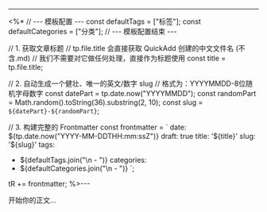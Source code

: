 ---
<%*
// --- 模板配置 ---
const defaultTags = ["标签"];
const defaultCategories = ["分类"];
// --- 模板配置结束 ---

// 1. 获取文章标题
// tp.file.title 会直接获取 QuickAdd 创建的中文文件名 (不含.md)
// 我们不需要对它做任何处理，直接作为标题使用
const title = tp.file.title;

// 2. 自动生成一个健壮、唯一的英文/数字 slug
// 格式为：YYYYMMDD-8位随机字母数字
const datePart = tp.date.now("YYYYMMDD");
const randomPart = Math.random().toString(36).substring(2, 10);
const slug = `${datePart}-${randomPart}`;

// 3. 构建完整的 Frontmatter
const frontmatter = `
date: ${tp.date.now("YYYY-MM-DDTHH:mm:ssZ")}
draft: true
title: '${title}'
slug: '${slug}'
tags:
  - ${defaultTags.join("\n  - ")}
categories:
  - ${defaultCategories.join("\n  - ")}
`;

tR += frontmatter;
%>---

开始你的正文...

